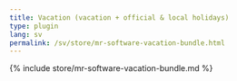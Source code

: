 ```yaml
---
title: Vacation (vacation + official & local holidays)
type: plugin
lang: sv
permalink: /sv/store/mr-software-vacation-bundle.html
---
```


{% include store/mr-software-vacation-bundle.md %}
